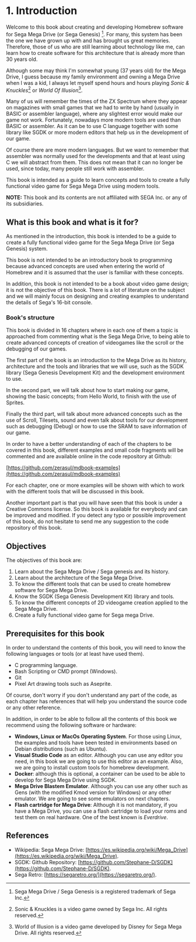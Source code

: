 # 1. Introduction

Welcome to this book about creating and developing Homebrew software for Sega Mega Drive (or Sega Genesis) [^1]. For many, this system has been the one we have grown up with and has brought us great memories. Therefore, those of us who are still learning about technology like me, can learn how to create software for this architecture that is already more than 30 years old.

Although some may think I'm somewhat young (37 years old) for the Mega Drive, I guess because my family environment and owning a Mega Drive when I was a kid, I always let myself spend hours and hours playing _Sonic & Knuckles_[^2] or _World Of Illusion_[^3].

Many of us will remember the times of the ZX Spectrum where they appear on magazines with small games that we had to write by hand (usually in BASIC or assembler language), where any slightest error would make our game not work. Fortunately, nowadays more modern tools are used than BASIC or assembler. As it can be to use C language together with some library like SGDK or more modern editors that help us in the development of  our game.

Of course there are more modern languages. But we want to remember that assembler was normally used for the developments and that at least using C we will abstract from them. This does not mean that it can no longer be used, since today, many people still work with assembler.

This book is intended as a guide to learn concepts and tools to create a fully functional video game for Sega Mega Drive using modern tools.

**NOTE:** This book and its contents are not affiliated with SEGA Inc. or any of its subsidiaries.

[^1]: Sega Mega Drive / Sega Genesis is a registered trademark of Sega Inc.

[^2]: Sonic & Knuckles is a video game owned by Sega Inc. All rights reserved.

[^3]: World of Illusion is a video game developed by Disney for Sega Mega Drive. All rights reserved.

## What is this book and what is it for?

As mentioned in the introduction, this book is intended to be a guide to create a fully functional video game for the Sega Mega Drive (or Sega Genesis) system.

This book is not intended to be an introductory book to programming because advanced concepts are used when entering the world of Homebrew and it is assumed that the user is familiar with these concepts.

In addition, this book is not intended to be a book about video game design; it is not the objective of this book. There is a lot of literature on the subject and we will mainly focus on designing and creating examples to understand the details of Sega's 16-bit console.

### Book's structure

This book is divided in 16 chapters where in each one of them a topic is approached from commenting what is the Sega Mega Drive, to being able to create advanced concepts of creation of videogames like the scroll or the debugging of our games.

The first part of the book is an introduction to the Mega Drive as its history, architecture and the tools and libraries that we will use, such as the SGDK library (Sega Genesis Development Kit) and the development environment to use.

In the second part, we will talk about how to start making our game, showing the basic concepts; from Hello World, to finish with the use of Sprites.

Finally the third part, will talk about more advanced concepts such as the use of Scroll, Tilesets, sound and even talk about tools for our development such as debugging (Debug) or how to use the SRAM to save information of our game.

In order to have a better understanding of each of the chapters to be covered in this book, different examples and small code fragments will be commented and are available online in the code repository at Github:

[https://github.com/zerasul/mdbook-examples](https://github.com/zerasul/mdbook-examples)

For each chapter, one or more examples will be shown with which to work with the different tools that will be discussed in this book.

Another important part is that you will have seen that this book is under a Creative Commons license. So this book is available for everybody and can be improved and modified. If you detect any typo or possible improvement of this book, do not hesitate to send me any suggestion to the code repository of this book.

## Objectives

The objectives of this book are:

1. Learn about the Sega Mega Drive / Sega genesis and its history.
2. Learn about the architecture of the Sega Mega Drive.
3. To know the different tools that can be used to create homebrew software for Sega Mega Drive.
4. Know the SGDK (Sega Genesis Development Kit) library and tools.
5. To know the different concepts of 2D videogame creation applied to the Sega Mega Drive.
6. Create a fully functional video game for Sega mega Drive.

## Prerequisites for this book

In order to understand the contents of this book, you will need to know the following languages or tools (or at least have used them).

* C programming language.
* Bash Scripting or CMD prompt (Windows).
* Git
* Pixel Art drawing tools such as Aseprite.

Of course, don't worry if you don't understand any part of the code, as each chapter has references that will help you understand the source code or any other reference.

In addition, in order to be able to follow all the contents of this book we recommend using the following software or hardware:

* **Windows, Linux or MacOs Operating System**. For those using Linux, the examples and tools have been tested in environments based on Debian distributions (such as Ubuntu).
* **Visual Studio Code** as an editor. Although you can use any editor you need, in this book we are going to use this editor as an example. Also, we are going to install custom tools for homebrew development.
* **Docker**: although this is optional, a container can be used to be able to develop for Sega Mega Drive using SGDK.
* **Mega Drive Blastem Emulator**. Although you can use any other such as Gens (with the modified Kmod version for Windows) or any other emulator. We are going to see some emulators on next chapters.
* **Flash cartridge for Mega Drive**: Although it is not mandatory, if you have a Mega Drive, you can use a flash cartridge to load your roms and test them on real hardware. One of the best known is _Everdrive_.

## References

* Wikipedia: Sega Mega Drive: [https://es.wikipedia.org/wiki/Mega_Drive](https://es.wikipedia.org/wiki/Mega_Drive).
* SGDK: Github Repository: [https://github.com/Stephane-D/SGDK](https://github.com/Stephane-D/SGDK).
* Sega Retro: [https://segaretro.org/](https://segaretro.org/).
